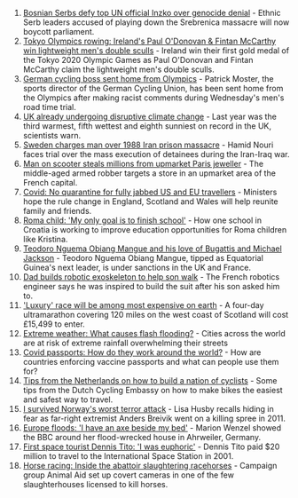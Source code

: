 1. [Bosnian Serbs defy top UN official Inzko over genocide denial](https://www.bbc.co.uk/news/world-europe-58001974) - Ethnic Serb leaders accused of playing down the Srebrenica massacre will now boycott parliament.
2. [Tokyo Olympics rowing: Ireland's Paul O'Donovan & Fintan McCarthy win lightweight men's double sculls](https://www.bbc.co.uk/sport/olympics/58007573) - Ireland win their first gold medal of the Tokyo 2020 Olympic Games as Paul O'Donovan and Fintan McCarthy claim the lightweight men's double sculls.
3. [German cycling boss sent home from Olympics](https://www.bbc.co.uk/sport/olympics/58008797) - Patrick Moster, the sports director of the German Cycling Union, has been sent home from the Olympics after making racist comments during Wednesday's men's road time trial.
4. [UK already undergoing disruptive climate change](https://www.bbc.co.uk/news/science-environment-57988023) - Last year was the third warmest, fifth wettest and eighth sunniest on record in the UK, scientists warn.
5. [Sweden charges man over 1988 Iran prison massacre](https://www.bbc.co.uk/news/world-europe-57996483) - Hamid Nouri faces trial over the mass execution of detainees during the Iran-Iraq war.
6. [Man on scooter steals millions from upmarket Paris jeweller](https://www.bbc.co.uk/news/world-europe-57995190) - The middle-aged armed robber targets a store in an upmarket area of the French capital.
7. [Covid: No quarantine for fully jabbed US and EU travellers](https://www.bbc.co.uk/news/uk-57999362) - Ministers hope the rule change in England, Scotland and Wales will help reunite family and friends.
8. [Roma child: 'My only goal is to finish school'](https://www.bbc.co.uk/news/world-europe-57978365) - How one school in Croatia is working to improve education opportunities for Roma children like Kristina.
9. [Teodoro Nguema Obiang Mangue and his love of Bugattis and Michael Jackson](https://www.bbc.co.uk/news/world-africa-58001750) - Teodoro Nguema Obiang Mangue, tipped as Equatorial Guinea's next leader, is under sanctions in the UK and France.
10. [Dad builds robotic exoskeleton to help son walk](https://www.bbc.co.uk/news/world-europe-57985857) - The French robotics engineer says he was inspired to build the suit after his son asked him to.
11. ['Luxury' race will be among most expensive on earth](https://www.bbc.co.uk/news/uk-scotland-57975285) - A four-day ultramarathon covering 120 miles on the west coast of Scotland will cost £15,499 to enter.
12. [Extreme weather: What causes flash flooding?](https://www.bbc.co.uk/news/science-environment-57969877) - Cities across the world are at risk of extreme rainfall overwhelming their streets
13. [Covid passports: How do they work around the world?](https://www.bbc.co.uk/news/world-europe-56522408) - How are countries enforcing vaccine passports and what can people use them for?
14. [Tips from the Netherlands on how to build a nation of cyclists](https://www.bbc.co.uk/news/world-europe-57944428) - Some tips from the Dutch Cycling Embassy on how to make bikes the easiest and safest way to travel.
15. [I survived Norway's worst terror attack](https://www.bbc.co.uk/news/stories-57920682) - Lisa Husby recalls hiding in fear as far-right extremist Anders Breivik went on a killing spree in 2011.
16. [Europe floods: 'I have an axe beside my bed'](https://www.bbc.co.uk/news/world-europe-57923443) - Marion Wenzel showed the BBC around her flood-wrecked house in Ahrweiler, Germany.
17. [First space tourist Dennis Tito: 'I was euphoric'](https://www.bbc.co.uk/news/business-57891867) - Dennis Tito paid $20 million to travel to the International Space Station in 2001.
18. [Horse racing: Inside the abattoir slaughtering racehorses](https://www.bbc.co.uk/news/uk-57896848) - Campaign group Animal Aid set up covert cameras in one of the few slaughterhouses licensed to kill horses.

